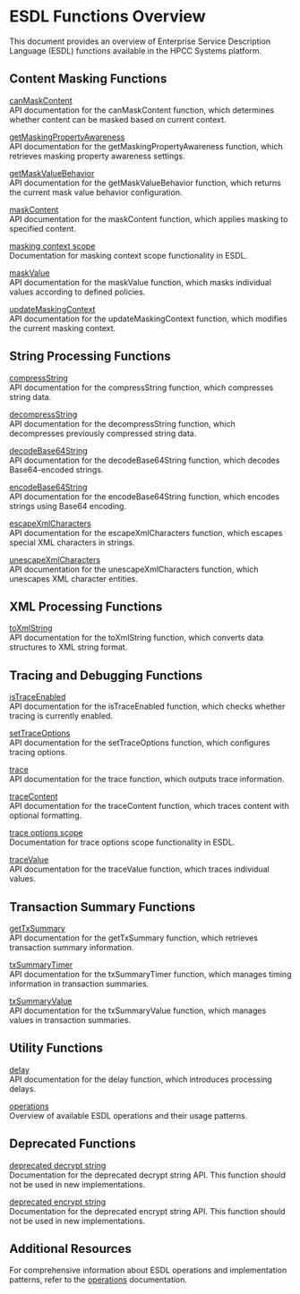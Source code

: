 # ESDL Functions Overview

This document provides an overview of Enterprise Service Description Language (ESDL) functions available in the HPCC Systems platform. 

## Content Masking Functions

[canMaskContent](../esp/esdllib/docs/canMaskContent.md)  
API documentation for the canMaskContent function, which determines whether content can be masked based on current context.

[getMaskingPropertyAwareness](../esp/esdllib/docs/getMaskingPropertyAwareness.md)  
API documentation for the getMaskingPropertyAwareness function, which retrieves masking property awareness settings.

[getMaskValueBehavior](../esp/esdllib/docs/getMaskValueBehavior.md)  
API documentation for the getMaskValueBehavior function, which returns the current mask value behavior configuration.

[maskContent](../esp/esdllib/docs/maskContent.md)  
API documentation for the maskContent function, which applies masking to specified content.

[masking context scope](../esp/esdllib/docs/masking-context-scope.md)  
Documentation for masking context scope functionality in ESDL.

[maskValue](../esp/esdllib/docs/maskValue.md)  
API documentation for the maskValue function, which masks individual values according to defined policies.

[updateMaskingContext](../esp/esdllib/docs/update-masking-context.md)  
API documentation for the updateMaskingContext function, which modifies the current masking context.

## String Processing Functions

[compressString](../esp/esdllib/docs/compressString.md)  
API documentation for the compressString function, which compresses string data.

[decompressString](../esp/esdllib/docs/decompressString.md)  
API documentation for the decompressString function, which decompresses previously compressed string data.

[decodeBase64String](../esp/esdllib/docs/decodeBase64String.md)  
API documentation for the decodeBase64String function, which decodes Base64-encoded strings.

[encodeBase64String](../esp/esdllib/docs/encodeBase64String.md)  
API documentation for the encodeBase64String function, which encodes strings using Base64 encoding.

[escapeXmlCharacters](../esp/esdllib/docs/escapeXmlCharacters.md)  
API documentation for the escapeXmlCharacters function, which escapes special XML characters in strings.

[unescapeXmlCharacters](../esp/esdllib/docs/unescapeXmlCharacters.md)  
API documentation for the unescapeXmlCharacters function, which unescapes XML character entities.

## XML Processing Functions

[toXmlString](../esp/esdllib/docs/toXmlString.md)  
API documentation for the toXmlString function, which converts data structures to XML string format.

## Tracing and Debugging Functions

[isTraceEnabled](../esp/esdllib/docs/isTraceEnabled.md)  
API documentation for the isTraceEnabled function, which checks whether tracing is currently enabled.

[setTraceOptions](../esp/esdllib/docs/set-trace-options.md)  
API documentation for the setTraceOptions function, which configures tracing options.

[trace](../esp/esdllib/docs/trace.md)  
API documentation for the trace function, which outputs trace information.

[traceContent](../esp/esdllib/docs/trace-content.md)  
API documentation for the traceContent function, which traces content with optional formatting.

[trace options scope](../esp/esdllib/docs/trace-options-scope.md)  
Documentation for trace options scope functionality in ESDL.

[traceValue](../esp/esdllib/docs/trace-value.md)  
API documentation for the traceValue function, which traces individual values.

## Transaction Summary Functions

[getTxSummary](../esp/esdllib/docs/getTxSummary.md)  
API documentation for the getTxSummary function, which retrieves transaction summary information.

[txSummaryTimer](../esp/esdllib/docs/tx-summary-timer.md)  
API documentation for the txSummaryTimer function, which manages timing information in transaction summaries.

[txSummaryValue](../esp/esdllib/docs/tx-summary-value.md)  
API documentation for the txSummaryValue function, which manages values in transaction summaries.

## Utility Functions

[delay](../esp/esdllib/docs/delay.md)  
API documentation for the delay function, which introduces processing delays.

[operations](../esp/esdllib/docs/operations.md)  
Overview of available ESDL operations and their usage patterns.

## Deprecated Functions

[deprecated decrypt string](../esp/esdllib/docs/deprecatedDecryptString.md)  
Documentation for the deprecated decrypt string API. This function should not be used in new implementations.

[deprecated encrypt string](../esp/esdllib/docs/deprecatedEncryptString.md)  
Documentation for the deprecated encrypt string API. This function should not be used in new implementations.

## Additional Resources

For comprehensive information about ESDL operations and implementation patterns, refer to the [operations](../esp/esdllib/docs/operations.md) documentation.

